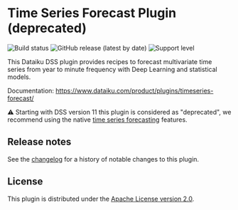 # Time Series Forecast Plugin (deprecated)

![Build status](https://github.com/dataiku/dss-plugin-timeseries-forecast/actions/workflows/auto-make.yml/badge.svg) ![GitHub release (latest by date)](https://img.shields.io/github/v/release/dataiku/dss-plugin-timeseries-forecast?logo=github) ![Support level](https://img.shields.io/badge/support-Tier%202-yellowgreen)

This Dataiku DSS plugin provides recipes to forecast multivariate time series from year to minute frequency with Deep Learning and statistical models.

Documentation: https://www.dataiku.com/product/plugins/timeseries-forecast/

⚠️ Starting with DSS version 11 this plugin is considered as "deprecated", we recommend using the native [time series forecasting](https://doc.dataiku.com/dss/latest/machine-learning/time-series-forecasting/index.html) features.

## Release notes

See the [changelog](CHANGELOG.md) for a history of notable changes to this plugin.

## License

This plugin is distributed under the [Apache License version 2.0](LICENSE).
